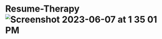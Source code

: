 # Resume-Therapy![Screenshot 2023-06-07 at 1 35 01 PM](https://github.com/veeratharva6/Resume-Therapy/assets/64340527/4451cd1e-2319-4dcc-993d-2de046797f35)
